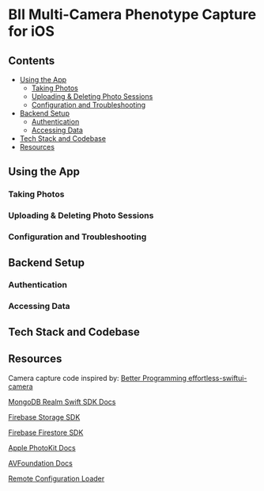 # BII Multi-Camera Phenotype Capture for iOS

## Contents
- [Using the App]()
  - [Taking Photos]()
  - [Uploading & Deleting Photo Sessions]()
  - [Configuration and Troubleshooting]()
- [Backend Setup]()
  - [Authentication]()
  - [Accessing Data]()
- [Tech Stack and Codebase]()
- [Resources]()

## Using the App

### Taking Photos
### Uploading & Deleting Photo Sessions 
### Configuration and Troubleshooting

## Backend Setup

### Authentication
### Accessing Data

## Tech Stack and Codebase

## Resources

Camera capture code inspired by:
[Better Programming effortless-swiftui-camera](https://betterprogramming.pub/effortless-swiftui-camera-d7a74abde37e)

[MongoDB Realm Swift SDK Docs](https://docs.mongodb.com/realm/sdk/swift/)

[Firebase Storage SDK](https://firebase.google.com/docs/storage/ios/start)

[Firebase Firestore SDK](https://firebase.google.com/docs/firestore/quickstart#swift_1)

[Apple PhotoKit Docs](https://developer.apple.com/documentation/photokit)

[AVFoundation Docs](https://developer.apple.com/documentation/avfoundation)

[Remote Configuration Loader](https://www.donnywals.com/building-a-simple-remote-configuration-for-your-apps/)

